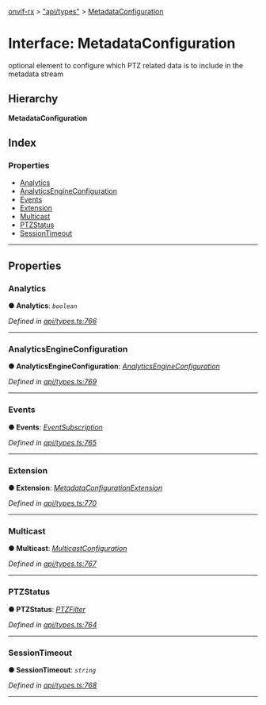 [onvif-rx](../README.md) > ["api/types"](../modules/_api_types_.md) > [MetadataConfiguration](../interfaces/_api_types_.metadataconfiguration.md)

# Interface: MetadataConfiguration

optional element to configure which PTZ related data is to include in the metadata stream

## Hierarchy

**MetadataConfiguration**

## Index

### Properties

* [Analytics](_api_types_.metadataconfiguration.md#analytics)
* [AnalyticsEngineConfiguration](_api_types_.metadataconfiguration.md#analyticsengineconfiguration)
* [Events](_api_types_.metadataconfiguration.md#events)
* [Extension](_api_types_.metadataconfiguration.md#extension)
* [Multicast](_api_types_.metadataconfiguration.md#multicast)
* [PTZStatus](_api_types_.metadataconfiguration.md#ptzstatus)
* [SessionTimeout](_api_types_.metadataconfiguration.md#sessiontimeout)

---

## Properties

<a id="analytics"></a>

###  Analytics

**● Analytics**: *`boolean`*

*Defined in [api/types.ts:766](https://github.com/patrickmichalina/onvif-rx/blob/1596479/src/api/types.ts#L766)*

___
<a id="analyticsengineconfiguration"></a>

###  AnalyticsEngineConfiguration

**● AnalyticsEngineConfiguration**: *[AnalyticsEngineConfiguration](_api_types_.analyticsengineconfiguration.md)*

*Defined in [api/types.ts:769](https://github.com/patrickmichalina/onvif-rx/blob/1596479/src/api/types.ts#L769)*

___
<a id="events"></a>

###  Events

**● Events**: *[EventSubscription](_api_types_.eventsubscription.md)*

*Defined in [api/types.ts:765](https://github.com/patrickmichalina/onvif-rx/blob/1596479/src/api/types.ts#L765)*

___
<a id="extension"></a>

###  Extension

**● Extension**: *[MetadataConfigurationExtension](_api_types_.metadataconfigurationextension.md)*

*Defined in [api/types.ts:770](https://github.com/patrickmichalina/onvif-rx/blob/1596479/src/api/types.ts#L770)*

___
<a id="multicast"></a>

###  Multicast

**● Multicast**: *[MulticastConfiguration](_api_types_.multicastconfiguration.md)*

*Defined in [api/types.ts:767](https://github.com/patrickmichalina/onvif-rx/blob/1596479/src/api/types.ts#L767)*

___
<a id="ptzstatus"></a>

###  PTZStatus

**● PTZStatus**: *[PTZFilter](_api_types_.ptzfilter.md)*

*Defined in [api/types.ts:764](https://github.com/patrickmichalina/onvif-rx/blob/1596479/src/api/types.ts#L764)*

___
<a id="sessiontimeout"></a>

###  SessionTimeout

**● SessionTimeout**: *`string`*

*Defined in [api/types.ts:768](https://github.com/patrickmichalina/onvif-rx/blob/1596479/src/api/types.ts#L768)*

___

